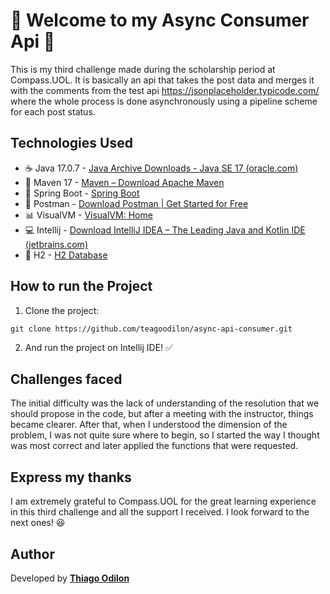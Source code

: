 # 📱 Welcome to my Async Consumer Api 📩
This is my third challenge made during the scholarship period at Compass.UOL. It is basically an api that takes the post data and merges it with the comments from the test api https://jsonplaceholder.typicode.com/ where the whole process is done asynchronously using a pipeline scheme for each post status. 

## Technologies Used 
- ☕ Java 17.0.7 - [Java Archive Downloads - Java SE 17 (oracle.com)](https://www.oracle.com/java/technologies/javase/jdk17-archive-downloads.html)
- 💽 Maven 17 - [Maven – Download Apache Maven](https://maven.apache.org/download.cgi)
- 🍃 Spring Boot - [Spring Boot](https://spring.io/projects/spring-boot)
- 🚀 Postman - [Download Postman | Get Started for Free](https://www.postman.com/downloads/)
- 📊 VisualVM - [VisualVM: Home](https://visualvm.github.io/)
- 💻 Intellij - [Download IntelliJ IDEA – The Leading Java and Kotlin IDE (jetbrains.com)](https://www.jetbrains.com/idea/download/#section=windows)
- 🏦 H2 - [H2 Database](https://www.h2database.com/html/main.html)

## How to run the Project 
1. Clone the project:
```
git clone https://github.com/teagoodilon/async-api-consumer.git
```
2. And run the project on Intellij IDE! ✅

## Challenges faced

The initial difficulty was the lack of understanding of the resolution that we should propose in the code, but after a meeting with the instructor, things became clearer. After that, when I understood the dimension of the problem, I was not quite sure where to begin, so I started the way I thought was most correct and later applied the functions that were requested.

## Express my thanks
I am extremely grateful to Compass.UOL for the great learning experience in this third challenge and all the support I received. I look forward to the next ones! 😆

## Author
Developed by [**Thiago Odilon**](https://www.linkedin.com/in/thiago-odilon-07391b209/)
